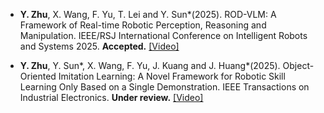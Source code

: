 - <strong>Y. Zhu</strong>, X. Wang, F. Yu, T. Lei and Y. Sun*(2025). ROD-VLM: A Framework of Real-time Robotic Perception, Reasoning and Manipulation. IEEE/RSJ International Conference on Intelligent Robots and Systems 2025. <strong>Accepted.</strong> [[Video]](https://github.com/senli1073/LNRL)

- <strong>Y. Zhu</strong>, Y. Sun*, X. Wang, F. Yu, J. Kuang and J. Huang*(2025). Object-Oriented Imitation Learning: A Novel Framework for Robotic Skill Learning Only Based on a Single Demonstration. IEEE Transactions on Industrial Electronics. <strong>Under review.</strong> [[Video]](https://github.com/senli1073/LNRL)

